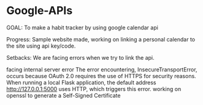 # Google-APIs
GOAL: To make a habit tracker by using google calendar api

Progress: Sample website made, working on linking a personal calendar to the site using api key/code.

Setbacks: We are facing errors when we try to link the api.

facing internal server error
The error encountering, InsecureTransportError, occurs because OAuth 2.0 requires the use of HTTPS for security reasons. When running a local Flask application, the default address http://127.0.0.1:5000 uses HTTP, which triggers this error.
working on openssl to generate a Self-Signed Certificate
